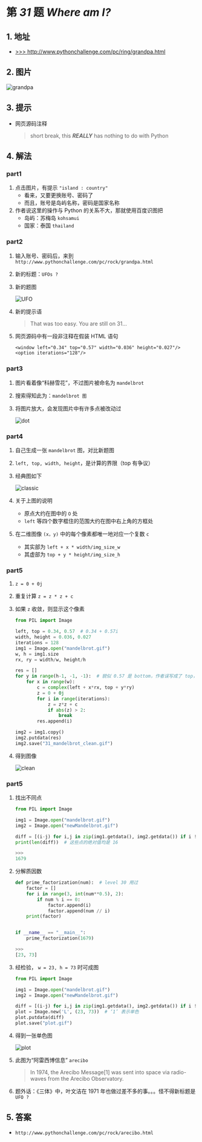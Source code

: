 # 第 *31* 题 *Where am I?*

## 1. 地址

- <a href="http://www.pythonchallenge.com/pc/ring/grandpa.html" target="_blank">>>> http://www.pythonchallenge.com/pc/ring/grandpa.html</a>

## 2. 图片

![grandpa](.\imgs\31_grandpa.jpg)

## 3. 提示

- 网页源码注释

    > short break, this ***REALLY*** has nothing to do with Python

## 4. 解法

### part1

1. 点击图片，有提示 `"island : country"`
    - 看来，又要更换账号、密码了
    - 而且，账号是岛屿名称，密码是国家名称
2. 作者说这里的操作与 Python 的关系不大，那就使用百度识图把
    - 岛屿：苏梅岛 `kohsamui`
    - 国家：泰国 `thailand`

### part2

1. 输入账号、密码后，来到 `http://www.pythonchallenge.com/pc/rock/grandpa.html`

2. 新的标题：`UFOs ?`

3. 新的题图

    ![UFO](.\imgs\31_mandelbrot.gif)

3. 新的提示语

    > That was too easy. You are still on 31...

4. 网页源码中有一段非注释在假装 HTML 语句

    ```txt
    <window left="0.34" top="0.57" width="0.036" height="0.027"/>
    <option iterations="128"/>
    ```

### part3

1. 图片看着像“科赫雪花”，不过图片被命名为 `mandelbrot`
2. 搜索得知此为：`mandelbrot 图`
3. 将图片放大，会发现图片中有许多点被改动过

    ![dot](.\imgs\31_dot.png)


### part4

1. 自己生成一张 `mandelbrot` 图，对比新题图

2. `left, top, width, height`，是计算的界限（top 有争议）

3. 经典图如下
   
    ![classic](.\imgs\31_mandelbrot_full.png)

4. 关于上图的说明

    - 原点大约在图中的 `O` 处
    - `left` 等四个数字框住的范围大约在图中右上角的方框处

5. 在二维图像 `(x，y)` 中的每个像素都唯一地对应一个复数 `c`
    - 其实部为 `left + x * width/img_size_w`
    - 其虚部为 `top + y * height/img_size_h`
### part5

1. `z = 0 + 0j`

2. 重复计算 `z = z * z + c`

3. 如果 `z` 收敛，则显示这个像素

    ```python
    from PIL import Image
    
    left, top = 0.34, 0.57  # 0.34 + 0.57i
    width, height = 0.036, 0.027
    iterations = 128
    img1 = Image.open("mandelbrot.gif")
    w, h = img1.size
    rx, ry = width/w, height/h
    
    res = []
    for y in range(h-1, -1, -1):  # 貌似 0.57 是 bottom，作者误写成了 top，故应从下往上走
        for x in range(w):
            c = complex(left + x*rx, top + y*ry)
            z = 0 + 0j
            for i in range(iterations):
                z = z*z + c
                if abs(z) > 2:
                    break
            res.append(i)
    
    img2 = img1.copy()
    img2.putdata(res)
    img2.save("31_mandelbrot_clean.gif")
    ```

4. 得到图像

    ![clean](.\imgs\31_mandelbrot_clean.gif)

### part5

1. 找出不同点

    ```python
    from PIL import Image
    
    img1 = Image.open("mandelbrot.gif")
    img2 = Image.open("newMandelbrot.gif")
    
    diff = [(i-j) for i,j in zip(img1.getdata(), img2.getdata()) if i != j]
    print(len(diff))  # 这些点的绝对值均是 16
    
    >>>
    1679
    ```

2. 分解质因数

    ```python
    def prime_factorization(num):  # level 30 用过
        factor = []
        for i in range(3, int(num**0.5), 2):
            if num % i == 0:
                factor.append(i)
                factor.append(num // i)
        print(factor)
    
    
    if __name__ == "__main__":
        prime_factorization(1679)
    
    >>>
    [23, 73]
    ```

3. 经检验， `w = 23, h = 73` 时可成图

    ```python
    from PIL import Image
    
    img1 = Image.open("mandelbrot.gif")
    img2 = Image.open("newMandelbrot.gif")
    
    diff = [(i-j) for i,j in zip(img1.getdata(), img2.getdata()) if i != j]
    plot = Image.new('L', (23, 73))  # ‘1’ 表示单色
    plot.putdata(diff)
    plot.save("plot.gif")
    ```

4. 得到一张单色图

    ![plot](.\imgs\31_plot.gif)

5. 此图为“阿雷西博信息” `arecibo`

    > In 1974, the Arecibo Message[1] was sent into space via radio-waves from the Arecibo Observatory.

6. 题外话：《三体》中，叶文洁在 1971 年也做过差不多的事。。。怪不得新标题是 `UFO ?`

## 5. 答案

- `http://www.pythonchallenge.com/pc/rock/arecibo.html`
